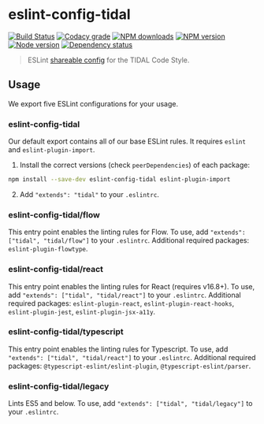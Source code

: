# eslint-config-tidal

[![Build Status](https://travis-ci.org/tidal-engineering/eslint-config-tidal.svg?branch=master)](https://travis-ci.org/tidal-engineering/eslint-config-tidal)
[![Codacy grade](https://img.shields.io/codacy/grade/e20818172062471ebc0c1b69e5ea0887.svg 'Codacy grade')](https://www.codacy.com/app/karlsson/eslint-config-tidal)
[![NPM downloads](https://img.shields.io/npm/dm/eslint-config-tidal.svg 'NPM downloads')](https://www.npmjs.com/package/eslint-config-tidal)
[![NPM version](https://img.shields.io/npm/v/eslint-config-tidal.svg 'NPM version')](https://www.npmjs.com/package/eslint-config-tidal)
[![Node version](https://img.shields.io/node/v/eslint-config-tidal.svg 'Node version')](https://www.npmjs.com/package/eslint-config-tidal)
[![Dependency status](https://img.shields.io/david/tidal-engineering/eslint-config-tidal.svg 'Dependency status')](https://david-dm.org/tidal-engineering/eslint-config-tidal)

> ESLint [shareable config](http://eslint.org/docs/developer-guide/shareable-configs.html) for the TIDAL Code Style.

## Usage

We export five ESLint configurations for your usage.

### eslint-config-tidal

Our default export contains all of our base ESLint rules. It requires `eslint` and `eslint-plugin-import`.

1. Install the correct versions (check `peerDependencies`) of each package:

```sh
npm install --save-dev eslint-config-tidal eslint-plugin-import
```

2. Add `"extends": "tidal"` to your `.eslintrc`.

### eslint-config-tidal/flow

This entry point enables the linting rules for Flow. To use, add `"extends": ["tidal", "tidal/flow"]` to your `.eslintrc`.
Additional required packages: `eslint-plugin-flowtype`.

### eslint-config-tidal/react

This entry point enables the linting rules for React (requires v16.8+). To use, add `"extends": ["tidal", "tidal/react"]` to your `.eslintrc`.
Additional required packages: `eslint-plugin-react`, `eslint-plugin-react-hooks`, `eslint-plugin-jest`, `eslint-plugin-jsx-a11y`.

### eslint-config-tidal/typescript

This entry point enables the linting rules for Typescript. To use, add `"extends": ["tidal", "tidal/react"]` to your `.eslintrc`.
Additional required packages: `@typescript-eslint/eslint-plugin`, `@typescript-eslint/parser`.

### eslint-config-tidal/legacy

Lints ES5 and below. To use, add `"extends": ["tidal", "tidal/legacy"]` to your `.eslintrc`.
